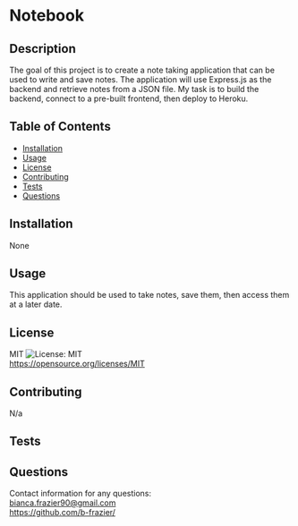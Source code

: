 # Notebook

  ## Description
  The goal of this project is to create a note taking application that can be used to write and save notes. The application will use Express.js as the backend and retrieve notes from a JSON file. My task is to build the backend, connect to a pre-built frontend, then deploy to Heroku.

  ## Table of Contents
  - [Installation](#installation)
  - [Usage](#usage)
  - [License](#license)
  - [Contributing](#contributing)
  - [Tests](#tests)
  - [Questions](#questions)

  ## Installation
  None

  ## Usage
  This application should be used to take notes, save them, then access them at a later date.

  ## License
  MIT ![License: MIT](https://img.shields.io/badge/License-MIT-yellow.svg)<br>
  https://opensource.org/licenses/MIT

  ## Contributing
  N/a

  ## Tests
  

  ## Questions
  Contact information for any questions:<br>
  bianca.frazier90@gmail.com<br>
  https://github.com/b-frazier/

